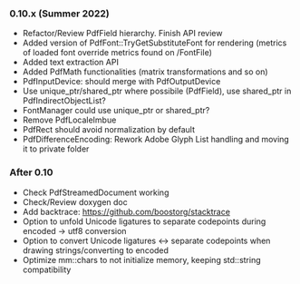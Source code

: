 ### 0.10.x (Summer 2022)
- Refactor/Review PdfField hierarchy. Finish API review
- Added version of PdfFont::TryGetSubstituteFont for rendering
  (metrics of loaded font override metrics found on /FontFile)
- Added text extraction API
- Added PdfMath functionalities (matrix transformations and so on)
- PdfInputDevice: should merge with PdfOutputDevice
- Use unique_ptr/shared_ptr where possibile (PdfField), use shared_ptr in PdfIndirectObjectList?
- FontManager could use unique_ptr or shared_ptr?
- Remove PdfLocaleImbue
- PdfRect should avoid normalization by default
- PdfDifferenceEncoding: Rework Adobe Glyph List handling and moving it to private folder

### After 0.10
- Check PdfStreamedDocument working
- Check/Review doxygen doc
- Add backtrace: https://github.com/boostorg/stacktrace
- Option to unfold Unicode ligatures to separate codepoints during encoded -> utf8 conversion
- Option to convert Unicode ligatures <-> separate codepoints when drawing strings/converting to encoded
- Optimize mm::chars to not initialize memory, keeping std::string compatibility
